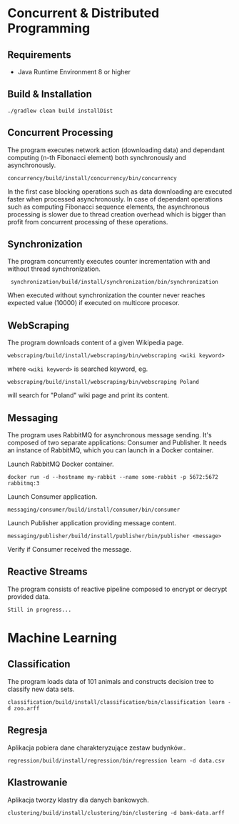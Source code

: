# Concurrent & Distributed Programming
## Requirements
* Java Runtime Environment 8 or higher

## Build & Installation
    ./gradlew clean build installDist

## Concurrent Processing
The program executes network action (downloading data) and dependant computing (n-th Fibonacci element) both synchronously and asynchronously.

    concurrency/build/install/concurrency/bin/concurrency

In the first case blocking operations such as data downloading are executed faster when processed asynchronously. In case of dependant operations such as computing Fibonacci sequence elements, the asynchronous processing is slower due to thread creation overhead which is bigger than profit from concurrent processing of these operations.

## Synchronization
The program concurrently executes counter incrementation with and without thread synchronization.

     synchronization/build/install/synchronization/bin/synchronization

When executed without synchronization the counter never reaches expected value (10000) if executed on multicore procesor.

## WebScraping
The program downloads content of a given Wikipedia page.

    webscraping/build/install/webscraping/bin/webscraping <wiki keyword>
    
where `<wiki keyword>` is searched keyword, eg.

    webscraping/build/install/webscraping/bin/webscraping Poland
    
will search for "Poland" wiki page and print its content.

## Messaging
The program uses RabbitMQ for asynchronous message sending.
It's composed of two separate applications: Consumer and Publisher.
It needs an instance of RabbitMQ, which you can launch in a Docker container.

Launch RabbitMQ Docker container.

    docker run -d --hostname my-rabbit --name some-rabbit -p 5672:5672 rabbitmq:3

Launch Consumer application.

    messaging/consumer/build/install/consumer/bin/consumer
    
Launch Publisher application providing message content.

    messaging/publisher/build/install/publisher/bin/publisher <message>
    
Verify if Consumer received the message.
    
## Reactive Streams
The program consists of reactive pipeline composed to encrypt or decrypt provided data.

    Still in progress...

# Machine Learning
## Classification
The program loads data of 101 animals and constructs decision tree to classify new data sets.

    classification/build/install/classification/bin/classification learn -d zoo.arff

## Regresja
Aplikacja pobiera dane charakteryzujące zestaw budynków..

    regression/build/install/regression/bin/regression learn -d data.csv

## Klastrowanie
Aplikacja tworzy klastry dla danych bankowych.

    clustering/build/install/clustering/bin/clustering -d bank-data.arff

